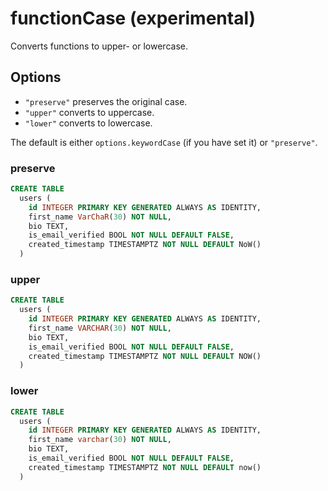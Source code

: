# functionCase (experimental)

Converts functions to upper- or lowercase.

## Options

- `"preserve"` preserves the original case.
- `"upper"` converts to uppercase.
- `"lower"` converts to lowercase.

The default is either `options.keywordCase` (if you have set it) or `"preserve"`.

### preserve

```sql
CREATE TABLE
  users (
    id INTEGER PRIMARY KEY GENERATED ALWAYS AS IDENTITY,
    first_name VarChaR(30) NOT NULL,
    bio TEXT,
    is_email_verified BOOL NOT NULL DEFAULT FALSE,
    created_timestamp TIMESTAMPTZ NOT NULL DEFAULT NoW()
  )
```

### upper

```sql
CREATE TABLE
  users (
    id INTEGER PRIMARY KEY GENERATED ALWAYS AS IDENTITY,
    first_name VARCHAR(30) NOT NULL,
    bio TEXT,
    is_email_verified BOOL NOT NULL DEFAULT FALSE,
    created_timestamp TIMESTAMPTZ NOT NULL DEFAULT NOW()
  )
```

### lower

```sql
CREATE TABLE
  users (
    id INTEGER PRIMARY KEY GENERATED ALWAYS AS IDENTITY,
    first_name varchar(30) NOT NULL,
    bio TEXT,
    is_email_verified BOOL NOT NULL DEFAULT FALSE,
    created_timestamp TIMESTAMPTZ NOT NULL DEFAULT now()
  )
```
